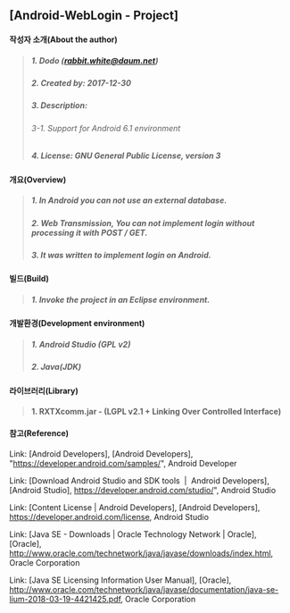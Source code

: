 ## [Android-WebLogin - Project]

#### 작성자 소개(About the author)
> ##### 1. Dodo (rabbit.white@daum.net)
> ##### 2. Created by: 2017-12-30
> ##### 3. Description: 
> ###### 3-1. Support for Android 6.1 environment
> ##### 4. License: GNU General Public License, version 3

#### 개요(Overview)
> ##### 1. In Android you can not use an external database.
> ##### 2. Web Transmission, You can not implement login without processing it with POST / GET.
> ##### 3. It was written to implement login on Android.

#### 빌드(Build)
> ##### 1. Invoke the project in an Eclipse environment.

#### 개발환경(Development environment)
> ##### 1. Android Studio (GPL v2)
> ##### 2. Java(JDK)

#### 라이브러리(Library)
> #### 1. RXTXcomm.jar - (LGPL v2.1 + Linking Over Controlled Interface)

#### 참고(Reference)
Link: [Android Developers], [Android Developers], "https://developer.android.com/samples/", Android Developer

Link: [Download Android Studio and SDK tools &nbsp;|&nbsp; Android Developers], [Android Studio], https://developer.android.com/studio/", Android Studio

Link: [Content License  |  Android Developers], [Android Developers], https://developer.android.com/license, Android Studio

Link: [Java SE - Downloads | Oracle Technology Network | Oracle], [Oracle], http://www.oracle.com/technetwork/java/javase/downloads/index.html, Oracle Corporation

Link: [Java SE Licensing Information User Manual], [Oracle], http://www.oracle.com/technetwork/java/javase/documentation/java-se-lium-2018-03-19-4421425.pdf, Oracle Corporation
